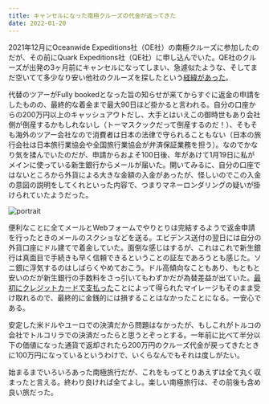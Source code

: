 ```yaml
---
title: キャンセルになった南極クルーズの代金が返ってきた
date: 2022-01-20
---
```


2021年12月にOceanwide Expeditions社（OE社）の南極クルーズに参加したのだが、その前にQuark Expeditions社（QE社）に申し込んでいた。QE社のクルーズが出発の3ヶ月前にキャンセルになってしまい、急遽似たような、そしてまだ空いてて多少なり安い他社のクルーズを探したという[経緯があった](/post/1638944764/)。

代替のツアーがFully bookedとなった旨の知らせが来てからすぐに返金の申請をしたものの、最終的な着金まで最大90日ほど掛かると言われる。自分の口座からの200万円以上のキャッシュアウトだし、大手とはいえこの御時世もあり会社側が倒産するかもしれないし（トーマスクックだって倒産するのだ！）、そもそも海外のツアー会社なので消費者は日本の法律で守られることもない（日本の旅行会社は日本旅行業協会や全国旅行業協会が弁済保証業務を担う）。なのでかなり気を揉んでいたのだが、申請からおよそ100日後、年があけて1月19日に私がメインに使っている新生銀行からメールが届いた。開いてみるに、自分の口座ではないところから外貨による大きな金額の入金があったが、怪しいのでこの入金の意図の説明をしてくれといった内容で、つまりマネーロンダリングの疑いが掛けられていたようだった。

![portrait](https://photos.smugmug.com/photos/i-H4f8Pr5/0/3274fc76/XL/i-H4f8Pr5-XL.png)

便利なことに全てメールとWebフォームでやりとりは完結するようで返金申請を行ったときのメールのスクショなどを送る。エビデンス送付の翌日には自分の外貨口座にドル建てで着金していた。面倒な感じはするが、これはこれで新生銀行は真面目で手続きも早く信頼できるということの証左であろうとも感じた。ソニ銀に浮気するのはしばらくやめておこう。ドル高傾向なこともあり、もともと安いのだが新生銀行の手数料をさっ引いてもわずかだが為替差益が出ていた。[最初にクレジットカードで支払った](/post/1615706385/)ことによって得られたマイレージもそのまま受け取れるので、最終的に金銭的には損することはなかったことになる。一安心である。

安定した米ドルやユーロでの決済だから問題はなかったが、もしこれがトルコの会社でトルコリラでの決済だったらと思うとぞっとする。一年前に比べて半分以下の価値になった通貨で返却されたら200万円のクルーズ代金が戻ってきたときに100万円になっているというわけで、いくらなんでもそれは度しがたい。

始まるまでいろいろあった南極旅行だが、これをもってとりあえずは全て丸く収まったと言える。終わり良ければ全てよし。楽しい南極旅行は、その前後も含め良い旅だった。
